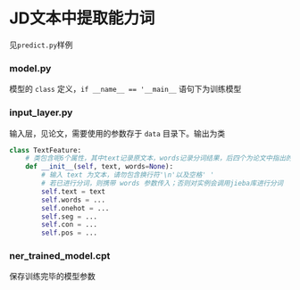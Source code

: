 # JD文本中提取能力词

见`predict.py`样例

### model.py
模型的 `class` 定义，`if __name__ == '__main__` 语句下为训练模型

### input_layer.py
输入层，见论文，需要使用的参数存于 `data` 目录下。输出为类

```python
class TextFeature:
    # 类包含呢6个属性，其中text记录原文本，words记录分词结果，后四个为论文中指出的文本特征值
    def __init__(self, text, words=None):
        # 输入 text 为文本，请勿包含换行符'\n'以及空格' '
        # 若已进行分词，则携带 words 参数传入；否则对实例会调用jieba库进行分词
        self.text = text
        self.words = ...
        self.onehot = ...
        self.seg = ...
        self.con = ...
        self.pos = ...
```

### ner_trained_model.cpt
保存训练完毕的模型参数